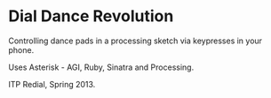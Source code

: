Dial Dance Revolution
===================

Controlling dance pads in a processing sketch via keypresses in your phone.

Uses Asterisk - AGI, Ruby, Sinatra and Processing.

ITP Redial, Spring 2013.
